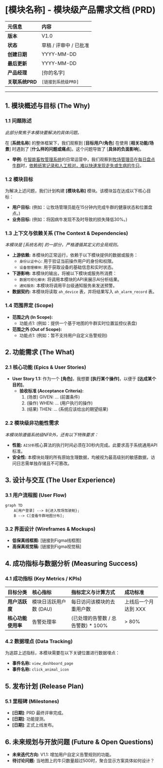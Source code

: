 # [模块名称] - 模块级产品需求文档 (PRD)

| 元信息 | 内容 |
| :--- | :--- |
| **版本** | V1.0 |
| **状态** | 草稿 / 评审中 / 已批准 |
| **创建日期** | YYYY-MM-DD |
| **最后更新**| YYYY-MM-DD |
| **产品经理**| [你的名字] |
| **关联系统PRD**| `[链接到系统级PRD]` |

---

## 1. 模块概述与目标 (The Why)

### 1.1 问题陈述
*此部分聚焦于本模块要解决的具体问题。*

在 [**系统名称**] 的整体框架下，我们观察到 [**目标用户/角色**] 在使用 [**相关功能/场景**] 时遇到了 [**什么样的问题或痛点**]。这个问题导致了 [**具体的负面影响**]。

*   **举例:** 在<u>智能畜牧管理系统</u>的日常运营中，我们观察到<u>牧场管理员</u>在<u>每日盘点牛群</u>时，<u>依赖纸笔记录和人工核对，难以快速发现走失或生病的牛只</u>。

### 1.2 模块目标
为解决上述问题，我们计划构建 **[模块名称]** 模块。该模块旨在达成以下核心目标：
*   **用户目标:** (例如：让牧场管理员能在15分钟内完成牛群的健康状态和位置盘点。)
*   **业务目标:** (例如：将因病牛发现不及时导致的损失降低30%。)

### 1.3 上下文与依赖关系 (The Context & Dependencies)
*本模块是 [系统名称] 的一部分，严格遵循其定义的全局规则。*
*   **上游依赖:** 本模块的正常运行，依赖于以下模块提供的数据或服务：
    *   `身份认证中心`: 用于验证当前操作用户的身份和权限。
    *   `设备管理模块`: 用于获取设备的基础信息和实时状态。
*   **下游影响:** 本模块的输出，将被以下模块或服务所消费：
    *   `数据可视化模块`: 将调用本模块的API来展示AI分析结果。
    *   `通知服务`: 本模块将调用平台级通知服务来发送预警。
*   **数据契约:** 本模块将读取 `ah_device` 表，并将结果写入 `ah_alarm_record` 表。

### 1.4 范围界定 (Scope)
*   **范围之内 (In Scope):**
    *   功能点1: (例如：提供一个基于地图的牛群实时位置监控仪表盘)
*   **范围之外 (Out of Scope):**
    *   功能点1: (例如：暂不支持用户自定义告警规则)

## 2. 功能需求 (The What)

### 2.1 核心功能 (Epics & User Stories)
*   **User Story 1.1:** 作为一个 **[角色]**，我想要 **[执行某个操作]**，以便于 **[达成某个目的]**。
    *   **验收标准 (Acceptance Criteria):**
        1.  (场景) GIVEN: ... (前置条件)
        2.  (操作) WHEN: ... (用户执行的操作)
        3.  (结果) THEN: ... (系统应该给出的期望结果)

### 2.2 模块级非功能性需求
*本模块除遵循系统级NFR外，还有以下特殊要求：*
*   **性能:** `AI分析`核心算法的执行时间必须在30秒内完成。此要求高于系统通用API标准。
*   **安全性:** 本模块处理的所有原始生理数据，均被视为最高级别的敏感数据，访问日志需单独存储且不可篡改。

## 3. 设计与交互 (The User Experience)

### 3.1 用户流程图 (User Flow)
```mermaid
graph TD
    A[用户登录] --> B{进入牧场驾驶舱};
    B --> C[查看牛群地图分布];
```

### 3.2 界面设计 (Wireframes & Mockups)
*   **低保真线框图:** [链接到Figma线框图]
*   **高保真视觉稿:** [链接到Figma视觉稿]

## 4. 成功指标与数据分析 (Measuring Success)

### 4.1 成功指标 (Key Metrics / KPIs)
| 目标分类 | 核心指标 | 指标定义与计算方式 | 成功标准 |
| :--- | :--- | :--- | :--- |
| **用户活跃度**| 模块日活跃用户数 (DAU) | 每日访问该模块的去重用户数 | 上线后一个月达到 XXX |
| **核心功能使用率**| 告警处理率 | (已处理的告警数 / 总告警数) * 100% | > 80% |

### 4.2 数据埋点 (Data Tracking)
为追踪上述指标，本模块需要在以下关键位置进行数据埋点：
*   **事件名称:** `view_dashboard_page`
*   **事件名称:** `click_animal_icon`

## 5. 发布计划 (Release Plan)

### 5.1 里程碑 (Milestones)
*   **[日期]**: PRD 最终评审完成。
*   **[日期]**: 功能提测。
*   **[日期]**: 正式上线发布。

## 6. 未来规划与开放问题 (Future & Open Questions)

*   **未来迭代方向:** V1.1: 增加用户自定义告警规则的功能。
*   **待讨论问题:** 当地图上的牛只数量超过500时，聚合显示方案具体如何设计？ 